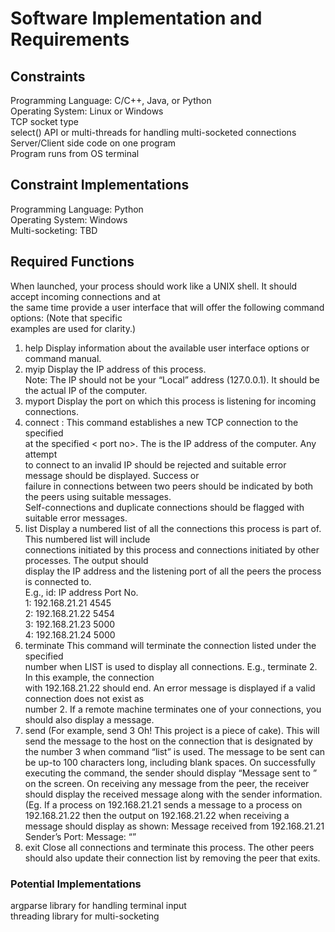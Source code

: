 # Software Implementation and Requirements

## Constraints

Programming Language: C/C++, Java, or Python  
Operating System: Linux or Windows  
TCP socket type  
select() API or multi-threads for handling multi-socketed connections  
Server/Client side code on one program  
Program runs from OS terminal  

## Constraint Implementations

Programming Language: Python  
Operating System: Windows  
Multi-socketing: TBD  

## Required Functions

When launched, your process should work like a UNIX shell. It should accept incoming connections and at  
the same time provide a user interface that will offer the following command options: (Note that specific  
examples are used for clarity.)  
1. help Display information about the available user interface options or command manual.  
2. myip Display the IP address of this process.  
Note: The IP should not be your “Local” address (127.0.0.1). It should be the actual IP of the computer.  
3. myport Display the port on which this process is listening for incoming connections.  
4. connect <destination> <port no> : This command establishes a new TCP connection to the specified  
<destination> at the specified < port no>. The <destination> is the IP address of the computer. Any attempt  
to connect to an invalid IP should be rejected and suitable error message should be displayed. Success or  
failure in connections between two peers should be indicated by both the peers using suitable messages.  
Self-connections and duplicate connections should be flagged with suitable error messages.  
5. list Display a numbered list of all the connections this process is part of. This numbered list will include  
connections initiated by this process and connections initiated by other processes. The output should  
display the IP address and the listening port of all the peers the process is connected to.  
E.g., id: IP address Port No.  
1: 192.168.21.21 4545  
2: 192.168.21.22 5454  
3: 192.168.21.23 5000  
4: 192.168.21.24 5000  
6. terminate <connection id.> This command will terminate the connection listed under the specified  
number when LIST is used to display all connections. E.g., terminate 2. In this example, the connection  
with 192.168.21.22 should end. An error message is displayed if a valid connection does not exist as  
number 2. If a remote machine terminates one of your connections, you should also display a message.  
7. send <connection id.> <message> (For example, send 3 Oh! This project is a piece of cake). This will  
send the message to the host on the connection that is designated by the number 3 when command “list” is
used. The message to be sent can be up-to 100 characters long, including blank spaces. On successfully
executing the command, the sender should display “Message sent to <connection id>” on the screen. On
receiving any message from the peer, the receiver should display the received message along with the
sender information.  
(Eg. If a process on 192.168.21.21 sends a message to a process on 192.168.21.22 then the output on
192.168.21.22 when receiving a message should display as shown:
Message received from 192.168.21.21
Sender’s Port: <The port no. of the sender>
Message: “<received message>”
8. exit Close all connections and terminate this process. The other peers should also update their connection
list by removing the peer that exits.


### Potential Implementations  
argparse library for handling terminal input  
threading library for multi-socketing  
